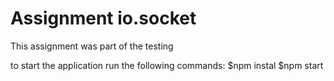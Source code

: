 # Assignment io.socket
 
This assignment was part of the testing

to start the application run the following commands: $npm instal $npm start
